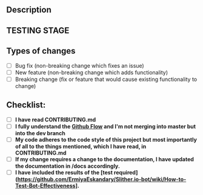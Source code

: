 <!--- Provide a general summary of your changes in the Title above -->

## Description
<!--- Describe your changes in detail -->
<!--- If it fixes an open issue, please link to the issue here. -->
<!--- Why is this change required? What problem does it solve? -->

## TESTING STAGE
<!--- Refer to https://github.com/ErmiyaEskandary/Slither.io-bot/wiki/How-to-Test-Bot-Effectiveness on how to test  -->
<!--- REQUIRED AS MENTIONED IN DOCS, CONTRIBUTING GUIDELINES AND THE README -->

## Types of changes
<!--- What types of changes does your code introduce? Put an `x` in all the boxes that apply: -->
- [ ] Bug fix (non-breaking change which fixes an issue)
- [ ] New feature (non-breaking change which adds functionality)
- [ ] Breaking change (fix or feature that would cause existing functionality to change)

## Checklist:
<!--- Go over all the following points -->
<!--- For us to merge your PR, after approval, ALL OF THESE CHECKBOXES NEED TO BE TICKED -->
<!--- If you're unsure about any of these, don't hesitate to ask. We're here to help! -->
- [ ] **I have read CONTRIBUTING.md**
- [ ] **I fully understand the [Github Flow](https://guides.github.com/introduction/flow/) and I'm not merging into master but into the dev branch**
- [ ] **My code adheres to the code style of this project but most importantly of all to the things mentioned, which I have read, in CONTRIBUTING.md**
- [ ] **If my change requires a change to the documentation, I have updated the documentation in /docs accordingly.**
- [ ] **I have included the results of the [test required](https://github.com/ErmiyaEskandary/Slither.io-bot/wiki/How-to-Test-Bot-Effectiveness].**
